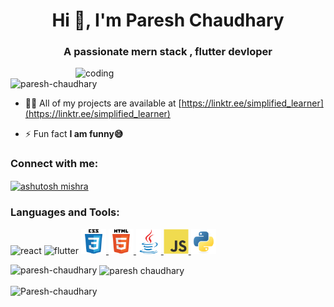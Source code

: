 <h1 align="center">Hi 👋, I'm Paresh Chaudhary</h1>
<h3 align="center">A passionate mern stack , flutter devloper </h3>

<img align="right" alt="coding" width="400" src="https://user-images.githubusercontent.com/55389276/140866485-8fb1c876-9a8f-4d6a-98dc-08c4981eaf70.gif">

<p align="left"> <img src="https://komarev.com/ghpvc/?username=paresh-chaudhary&label=Profile%20views&color=0e75b6&style=flat" alt="paresh-chaudhary" /> </p>

- 👨‍💻 All of my projects are available at [https://linktr.ee/simplified_learner](https://linktr.ee/simplified_learner)

- ⚡ Fun fact **I am funny😅**

<h3 align="left">Connect with me:</h3>
<p align="left">
<a href="https://www.linkedin.com/in/paresh-chaudhary-90b68224b/" target="blank"><img align="center" src="https://raw.githubusercontent.com/rahuldkjain/github-profile-readme-generator/master/src/images/icons/Social/linked-in-alt.svg" alt="ashutosh mishra" height="30" width="40" /></a>

<h3 align="left">Languages and Tools:</h3>
<p align="left"><img  width="40" height="40" src="https://miro.medium.com/v2/resize:fit:828/format:webp/1*y6C4nSvy2Woe0m7bWEn4BA.png" alt="react"/> <img  width="40" height="40" src="https://web-strapi.mrmilu.com/uploads/flutter_logo_470e9f7491.png" alt="flutter"/>  <a href="https://www.w3schools.com/css/" target="_blank" rel="noreferrer"> <img src="https://raw.githubusercontent.com/devicons/devicon/master/icons/css3/css3-original-wordmark.svg" alt="css3" width="40" height="40"/> </a> <a href="https://www.w3.org/html/" target="_blank" rel="noreferrer"> <img src="https://raw.githubusercontent.com/devicons/devicon/master/icons/html5/html5-original-wordmark.svg" alt="html5" width="40" height="40"/> </a> <a href="https://www.java.com" target="_blank" rel="noreferrer"> <img src="https://raw.githubusercontent.com/devicons/devicon/master/icons/java/java-original.svg" alt="java" width="40" height="40"/> </a> <a href="https://developer.mozilla.org/en-US/docs/Web/JavaScript" target="_blank" rel="noreferrer"> <img src="https://raw.githubusercontent.com/devicons/devicon/master/icons/javascript/javascript-original.svg" alt="javascript" width="40" height="40"/> </a> <a href="https://www.mathworks.com/" target="_blank" rel="noreferrer"> </a> <a href="https://www.python.org" target="_blank" rel="noreferrer"> <img src="https://raw.githubusercontent.com/devicons/devicon/master/icons/python/python-original.svg" alt="python" width="40" height="40"/> </a> </p>


<p><img align="left" src="https://github-readme-stats.vercel.app/api/top-langs?username=Paresh2578&show_icons=true&locale=en&layout=compact" alt="paresh-chaudhary" /></p>

<p>&nbsp;<img align="center" src="https://github-readme-stats.vercel.app/api?username=Paresh2578&show_icons=true&locale=en" alt="paresh chaudhary" /></p>

<p><img align="center" src="https://github-readme-streak-stats.herokuapp.com/?user=Paresh2578&" alt="Paresh-chaudhary" /></p>
